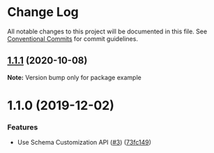 # Change Log

All notable changes to this project will be documented in this file.
See [Conventional Commits](https://conventionalcommits.org) for commit guidelines.

## [1.1.1](https://github.com/LekoArts/gatsby-source-potterapi/compare/example@1.1.0...example@1.1.1) (2020-10-08)

**Note:** Version bump only for package example





# 1.1.0 (2019-12-02)


### Features

* Use Schema Customization API ([#3](https://github.com/LekoArts/gatsby-source-potterapi/issues/3)) ([73fc149](https://github.com/LekoArts/gatsby-source-potterapi/commit/73fc149fa170b0d693a88e1068a304b3dd6cb597))
